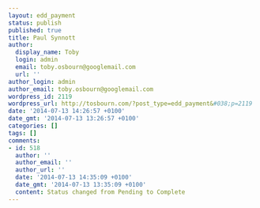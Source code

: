 ```yaml
---
layout: edd_payment
status: publish
published: true
title: Paul Synnott
author:
  display_name: Toby
  login: admin
  email: toby.osbourn@googlemail.com
  url: ''
author_login: admin
author_email: toby.osbourn@googlemail.com
wordpress_id: 2119
wordpress_url: http://tosbourn.com/?post_type=edd_payment&#038;p=2119
date: '2014-07-13 14:26:57 +0100'
date_gmt: '2014-07-13 13:26:57 +0100'
categories: []
tags: []
comments:
- id: 518
  author: ''
  author_email: ''
  author_url: ''
  date: '2014-07-13 14:35:09 +0100'
  date_gmt: '2014-07-13 13:35:09 +0100'
  content: Status changed from Pending to Complete
---
```


